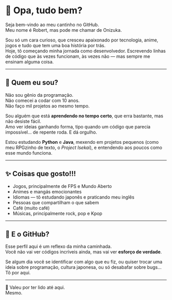 # 👋 Opa, tudo bem?

Seja bem-vindo ao meu cantinho no GitHub.  
Meu nome é Robert, mas pode me chamar de Onizuka.

Sou só um cara curioso, que cresceu apaixonado por tecnologia, anime, jogos e tudo que tem uma boa história por trás.  
Hoje, tô começando minha jornada como desenvolvedor. Escrevendo linhas de código que às vezes funcionam, às vezes não — mas sempre me ensinam alguma coisa.

---

## 💭 Quem eu sou?

Não sou gênio da programação.  
Não comecei a codar com 10 anos.  
Não faço mil projetos ao mesmo tempo.

Sou alguém que está **aprendendo no tempo certo**, que erra bastante, mas não desiste fácil.  
Amo ver ideias ganhando forma, tipo quando um código que parecia impossível… de repente roda. E dá orgulho.

Estou estudando **Python** e **Java**, mexendo em projetos pequenos (como meu RPGzinho de texto, o *Project Isekai*), e entendendo aos poucos como esse mundo funciona.

---

## ✨ Coisas que gosto!!!

- Jogos, principalmente de FPS e Mundo Aberto
- Animes e mangás emocionantes
- Idiomas — tô estudando japonês e praticando meu inglês
- Pessoas que compartilham o que sabem
- Café (muito café)
- Músicas, principalmente rock, pop e Kpop
---

## 🚀 E o GitHub?

Esse perfil aqui é um reflexo da minha caminhada.  
Você não vai ver códigos incríveis ainda, mas vai ver **esforço de verdade**.

Se algum dia você se identificar com algo que eu fiz, ou quiser trocar uma ideia sobre programação, cultura japonesa, ou só desabafar sobre bugs...  
Tô por aqui.

---

🧡 Valeu por ter lido até aqui.  
Mesmo.  
